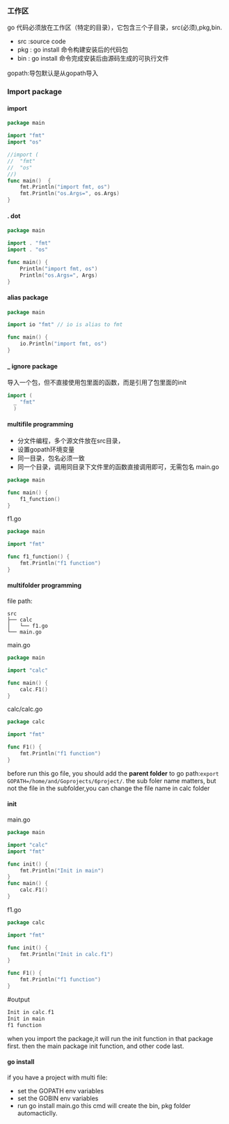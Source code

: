 
### 工作区
go 代码必须放在工作区（特定的目录），它包含三个子目录，src(必须),pkg,bin.
- src :source code
- pkg : go install 命令构建安装后的代码包
- bin : go install 命令完成安装后由源码生成的可执行文件

gopath:导包默认是从gopath导入 

### Import package

#### import 
```go
package main

import "fmt"
import "os"

//import (
//	"fmt"
//	"os"
//)
func main()  {
	fmt.Println("import fmt, os")
	fmt.Println("os.Args=", os.Args)
}

```
#### . dot
```go
package main

import . "fmt"
import . "os"

func main() {
	Println("import fmt, os")
	Println("os.Args=", Args)
}
```
#### alias package
```go
package main

import io "fmt" // io is alias to fmt

func main() {
	io.Println("import fmt, os")
}
```

#### _ ignore package
导入一个包，但不直接使用包里面的函数，而是引用了包里面的init
```go
import (
  _ "fmt"
  )
```

#### multifile programming
- 分文件编程，多个源文件放在src目录，
- 设置gopath环境变量
- 同一目录，包名必须一致
- 同一个目录，调用同目录下文件里的函数直接调用即可，无需包名
main.go
```go
package main

func main() {
	f1_function()
}
```
f1.go
```go
package main

import "fmt"

func f1_function() {
	fmt.Println("f1 function")
}
```

#### multifolder programming
file path:
```
src
├── calc
│   └── f1.go
└── main.go
```

main.go
```go
package main

import "calc"

func main() {
	calc.F1()
}
```

calc/calc.go
```go
package calc

import "fmt"

func F1() {
	fmt.Println("f1 function")
}
```
before run this go file, you should add the **parent folder** to go path:`export GOPATH=/home/and/Goprojects/6project/`. the sub foler name matters, but not the file in the subfolder,you can change the file name in calc folder

#### init
main.go
```go
package main

import "calc"
import "fmt"

func init() {
	fmt.Println("Init in main")
}
func main() {
	calc.F1()
}
```
f1.go
```go
package calc

import "fmt"

func init() {
	fmt.Println("Init in calc.f1")
}

func F1() {
	fmt.Println("f1 function")
}
```
#output
```go
Init in calc.f1
Init in main
f1 function
```

when you import the package,it will run the init function in that package first. then the main package init function, and other code last.

#### go install

if you have a project with multi file:
- set the GOPATH env variables
- set the GOBIN env variables
- run go install main.go
this cmd will create the bin, pkg folder automacticlly.